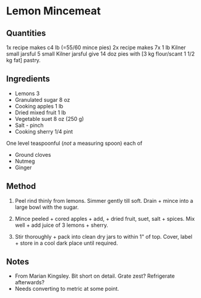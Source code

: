 # Lemon Mincemeat

## Quantities

1x recipe makes c4 lb (=55/60 mince pies)
2x recipe makes 7x 1 lb Kilner small jarsful
5 small Kilner jarsful give 14 doz pies with [3 kg flour/scant 1 1/2 kg fat] pastry.

## Ingredients

- Lemons 3
- Granulated sugar 8 oz
- Cooking apples 1 lb
- Dried mixed fruit 1 lb
- Vegetable suet 8 oz (250 g)
- Salt - pinch
- Cooking sherry 1/4 pint

One level teaspoonful (_not_ a measuring spoon) each of
- Ground cloves
- Nutmeg
- Ginger

## Method

1. Peel rind thinly from lemons. Simmer gently till soft. Drain + mince into a large bowl with the sugar.

1. Mince peeled + cored apples + add, + dried fruit, suet, salt + spices. Mix well + add juice of 3 lemons + sherry.

1. Stir thoroughly + pack into clean dry jars to within 1" of top. Cover, label + store in a cool dark place until required.


## Notes

- From Marian Kingsley. Bit short on detail. Grate zest? Refrigerate afterwards?
- Needs converting to metric at some point.
